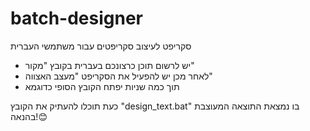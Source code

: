 # batch-designer
 סקריפט לעיצוב סקריפטים עבור משתמשי העברית

- יש לרשום תוכן כרצונכם בעברית בקובץ "מקור"
- לאחר מכן יש להפעיל את הסקריפט "מעצב האצווה"
- תוך כמה שניות יפתח הקובץ הסופי כדוגמא

כעת תוכלו להעתיק את הקובץ "design_text.bat" בו נמצאת התוצאה המעוצבת
בהנאה!😊
